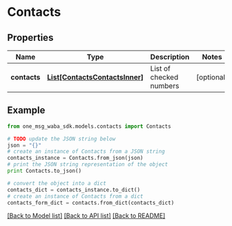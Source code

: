 # Contacts


## Properties
Name | Type | Description | Notes
------------ | ------------- | ------------- | -------------
**contacts** | [**List[ContactsContactsInner]**](ContactsContactsInner.md) | List of checked numbers | [optional] 

## Example

```python
from one_msg_waba_sdk.models.contacts import Contacts

# TODO update the JSON string below
json = "{}"
# create an instance of Contacts from a JSON string
contacts_instance = Contacts.from_json(json)
# print the JSON string representation of the object
print Contacts.to_json()

# convert the object into a dict
contacts_dict = contacts_instance.to_dict()
# create an instance of Contacts from a dict
contacts_form_dict = contacts.from_dict(contacts_dict)
```
[[Back to Model list]](../README.md#documentation-for-models) [[Back to API list]](../README.md#documentation-for-api-endpoints) [[Back to README]](../README.md)


